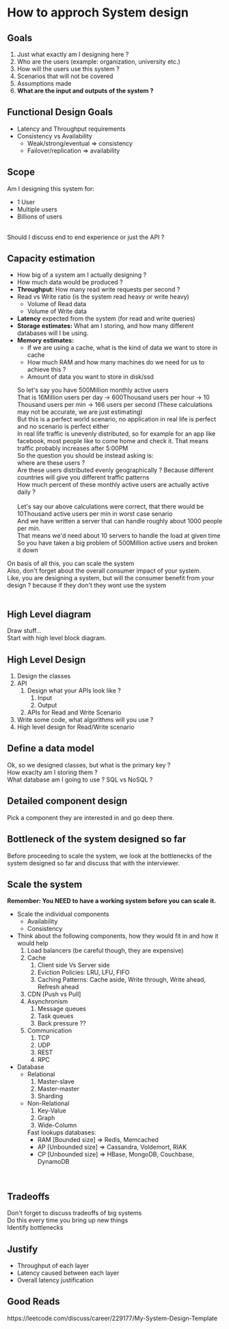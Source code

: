 <h1>How to approch System design</h1>

<h2>Goals</h2>
  <ol>
    <li>Just what exactly am I designing here ?</li>
    <li>Who are the users (example: organization, university etc.)</li>
    <li>How will the users use this system ?</li>
    <li>Scenarios that will not be covered</li>
    <li>Assumptions made</li>
    <li><b>What are the input and outputs of the system ? </b></li>
  </ol>

<h2>Functional Design Goals</h2>
  <ul>
    <li>Latency and Throughput requirements</li>
    <li>Consistency vs Availability 
      <ul>
        <li>Weak/strong/eventual => consistency</li>
        <li>Failover/replication => availability</li>
      </ul>
    </li>
  </ul>

<h2>Scope</h2>
  <p>
    Am I designing this system for: <br/>
    <ul>
      <li> 1 User </li>
      <li> Multiple users </li>
      <li> Billions of users </li>
    </ul>
    <br/>
    Should I discuss end to end experience or just the API ? <br/>
  </p>

<h2>Capacity estimation</h2>
  <ul>
    <li>How big of a system am I actually designing ?</li>
    <li>How much data would be produced ?</li>
    <li><b>Throughput: </b>How many read write requests per second ?</li>
    <li>Read vs Write ratio (is the system read heavy or write heavy) 
      <ul>
        <li>Volume of Read data</li>
        <li>Volume of Write data</li>
      </ul>
    </li>
    <li><b>Latency</b> expected from the system (for read and write queries)</li>
    <li><b>Storage estimates:</b> What am I storing, and how many different databases will I be using.</li>
    <li><b>Memory estimates:</b>
      <ul>
        <li>If we are using a cache, what is the kind of data we want to store in cache</li>
        <li>How much RAM and how many machines do we need for us to achieve this ?</li>
        <li>Amount of data you want to store in disk/ssd</li>
      </ul>
    </li>
  </ul>

  <ul>
<content>So let's say you have 500Million monthly active users</content></br>
<content> That is 16Million users per day -> 600Thousand users per hour -> 10 Thousand users per min -> 166 users per second (These calculations may not be accurate, we are just estimating)</content></br>
<content>But this is a perfect world scenario, no application in real life is perfect and no scenario is perfect either</content></br>
<content>In real life traffic is unevenly distributed, so for example for an app like facebook, most people like to come home and check it. That means traffic probably increases after 5:00PM</content></br>
<content>So the question you should be instead asking is: </content></br>
<content>where are these users ?</content></br>
<content>Are these users distributed evenly geographically ? Because different countries will give you different traffic patterns</content></br>
<content>How much percent of these monthly active users are actually active daily ?</content></br></br>
<content> Let's say our above calculations were correct, that there would be 10Thousand active users per min in worst case senario</content></br>
<content>And we have written a server that can handle roughly about 1000 people per min.</content></br>
<content>That means we'd need about 10 servers to handle the load at given time</content></br>
<content> So you have taken a big problem of 500Million active users and broken it down </content></br>
</ul>
  On basis of all this, you can scale the system</br>
  Also, don't forget about the overall consumer impact of your system.</br>
  Like, you are designing a system, but will the consumer benefit from your design ? because if they don't they wont use the system</br>
  
  <br/>

<h2>High Level diagram</h2>
<p>
Draw stuff... </br>
Start with high level block diagram.</br>
</p>

<h2>High Level Design</h2>
  <ol>
    <li>Design the classes</li>
    <li>API
    <ol>
      <li>Design what your APIs look like ?
        <ol>
         <li>Input</li>
         <li>Output</li>
        </ol>
      </li>
      <li>APIs for Read and Write Scenario</li>
    </ol>
    </li>
    <li>Write some code, what algorithms will you use ?</li>
    <li>High level design for Read/Write scenario</li>
  </ol>

<h2>Define a data model</h2>
<p>
Ok, so we designed classes, but what is the primary key ? <br/>
How exaclty am I storing them ? <br/>
What database am I going to use ? SQL vs NoSQL ? <br/>
</p>

<h2>Detailed component design</h2>
<p>
Pick a component they are interested in and go deep there. </br>
</p>

<h2>Bottleneck of the system designed so far </h2>
<p>
Before proceeding to scale the system, we look at the bottlenecks of the system designed so far and discuss that with the interviewer.
</p>

<h2>Scale the system</h2>
<p><b> Remember: You NEED to have a working system before you can scale it. </b></p>
<ul>
  <li>Scale the individual components
  <ul>
    <li>Availability</li>
    <li>Consistency</li>
  </ul>
  </li>
  <li>Think about the following components, how they would fit in and how it would help
  <ol>
    <li>Load balancers (be careful though, they are expensive)</li>
    <li>Cache
      <ol>
        <li>Client side Vs Server side</li>
        <li>Eviction Policies: LRU, LFU, FIFO</li>
        <li>Caching Patterns: Cache aside, Write through, Write ahead, Refresh ahead</li>
      </ol>
    </li>
    <li>CDN [Push vs Pull]</li>
    <li>Asynchronism
    <ol>
      <li>Message queues</li>
      <li>Task queues</li>
      <li>Back pressure ??</li>
    </ol>
    </li>
    <li>Communication
      <ol>
        <li>TCP</li>
        <li>UDP</li>
        <li>REST</li>
        <li>RPC</li>
      </ol>
    </li>
  </ol>
  </li>
  <li>Database
    <ul>
      <li>Relational
      <ol>
        <li>Master-slave</li>
        <li>Master-master</li>
        <li>Sharding</li>
      </ol>
      </li>
      <li>Non-Relational
        <ol>
          <li>Key-Value</li>
          <li>Graph</li>
          <li>Wide-Column</li>
        </ol>
        Fast lookups databases:
        <ul>
          <li>RAM  [Bounded size] => Redis, Memcached</li>
          <li>AP [Unbounded size] => Cassandra, Voldemort, RIAK</li>
          <li>CP [Unbounded size] => HBase, MongoDB, Couchbase, DynamoDB</li>
        </ul>
      </li>
    </ul>
  </li>
</ul>
</br>

<h2>Tradeoffs</h2>
<p>
Don't forget to discuss tradeoffs of big systems</br>
Do this every time you bring up new things </br>
Identify bottlenecks </br>
</p>

<h2>Justify</h2>
<ul>
  <li>Throughput of each layer</li>
  <li>Latency caused between each layer</li>
  <li>Overall latency justification</li>
</ul>


<h2>Good Reads</h2>
<p>https://leetcode.com/discuss/career/229177/My-System-Design-Template</p>